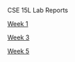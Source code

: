 CSE 15L Lab Reports 

[Week 1](https://emmaz12.github.io/CSE-15L-Lab-Reports/Lab_Report_1/CSE-15L-Week-1-Lab-Report.html)

[Week 3](https://emmaz12.github.io/CSE-15L-Lab-Reports/Lab_Report_2/Week_3_Writeup.html)

[Week 5](https://emmaz12.github.io/CSE-15L-Lab-Reports/Lab_Report_3/Week_5_Writeup.html)



